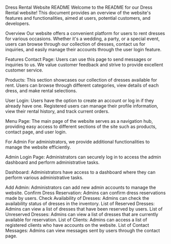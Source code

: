 Dress Rental Website README
Welcome to the README for our Dress Rental website! This document provides an overview of the website's features and functionalities, aimed at users, potential customers, and developers.

Overview
Our website offers a convenient platform for users to rent dresses for various occasions. Whether it's a wedding, a party, or a special event, users can browse through our collection of dresses, contact us for inquiries, and easily manage their accounts through the user login feature.

Features
Contact Page: Users can use this page to send messages or inquiries to us. We value customer feedback and strive to provide excellent customer service.

Products: This section showcases our collection of dresses available for rent. Users can browse through different categories, view details of each dress, and make rental selections.

User Login: Users have the option to create an account or log in if they already have one. Registered users can manage their profile information, view their rental history, and track current orders.

Menu Page: The main page of the website serves as a navigation hub, providing easy access to different sections of the site such as products, contact page, and user login.

For Admin
For administrators, we provide additional functionalities to manage the website efficiently.

Admin Login Page: Administrators can securely log in to access the admin dashboard and perform administrative tasks.

Dashboard: Administrators have access to a dashboard where they can perform various administrative tasks.

Add Admin: Administrators can add new admin accounts to manage the website.
Confirm Dress Reservation: Admins can confirm dress reservations made by users.
Check Availability of Dresses: Admins can check the availability status of dresses in the inventory.
List of Reserved Dresses: Admins can view a list of dresses that have been reserved by users.
List of Unreserved Dresses: Admins can view a list of dresses that are currently available for reservation.
List of Clients: Admins can access a list of registered clients who have accounts on the website.
List of Contact Messages: Admins can view messages sent by users through the contact page.